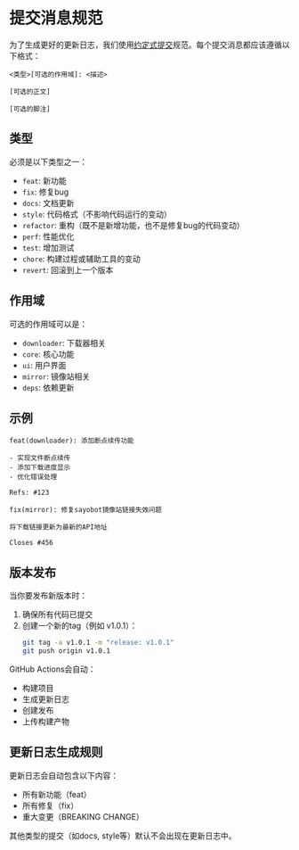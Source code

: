 # 提交消息规范

为了生成更好的更新日志，我们使用[约定式提交](https://www.conventionalcommits.org/zh-hans/)规范。每个提交消息都应该遵循以下格式：

```
<类型>[可选的作用域]: <描述>

[可选的正文]

[可选的脚注]
```

## 类型

必须是以下类型之一：

- `feat`: 新功能
- `fix`: 修复bug
- `docs`: 文档更新
- `style`: 代码格式（不影响代码运行的变动）
- `refactor`: 重构（既不是新增功能，也不是修复bug的代码变动）
- `perf`: 性能优化
- `test`: 增加测试
- `chore`: 构建过程或辅助工具的变动
- `revert`: 回滚到上一个版本

## 作用域

可选的作用域可以是：

- `downloader`: 下载器相关
- `core`: 核心功能
- `ui`: 用户界面
- `mirror`: 镜像站相关
- `deps`: 依赖更新

## 示例

```
feat(downloader): 添加断点续传功能

- 实现文件断点续传
- 添加下载进度显示
- 优化错误处理

Refs: #123
```

```
fix(mirror): 修复sayobot镜像站链接失效问题

将下载链接更新为最新的API地址

Closes #456
```

## 版本发布

当你要发布新版本时：

1. 确保所有代码已提交
2. 创建一个新的tag（例如 v1.0.1）：
   ```bash
   git tag -a v1.0.1 -m "release: v1.0.1"
   git push origin v1.0.1
   ```

GitHub Actions会自动：
- 构建项目
- 生成更新日志
- 创建发布
- 上传构建产物

## 更新日志生成规则

更新日志会自动包含以下内容：
- 所有新功能（feat）
- 所有修复（fix）
- 重大变更（BREAKING CHANGE）

其他类型的提交（如docs, style等）默认不会出现在更新日志中。
